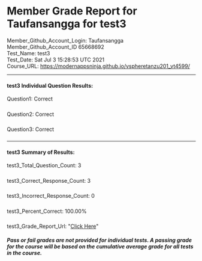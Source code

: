# Member Grade Report for Taufansangga for test3  
   
Member_Github_Account_Login: Taufansangga  
Member_Github_Account_ID 65668692  
Test_Name: test3  
Test_Date: Sat Jul  3 15:28:53 UTC 2021  
Course_URL: https://modernappsninja.github.io/vspheretanzu201_vt4599/  
   
---  
#### test3 Individual Question Results:  
Question1: Correct  
#####  
Question2: Correct  
#####  
Question3: Correct  
#####  
---  
#### test3 Summary of Results:  
test3_Total_Question_Count: 3  
#####  
test3_Correct_Response_Count: 3  
#####  
test3_Incorrect_Response_Count: 0  
#####  
test3_Percent_Correct: 100.00%  
#####  
test3_Grade_Report_Url: "[Click Here](https://github.com/modernappsninjas/Taufansangga/blob/main/static/userdata/courses/vspheretanzu201_vt4599/grade_report.pr322.test3.md)"
##### Pass or fail grades are not provided for individual tests. A passing grade for the course will be based on the cumulative average grade for all tests in the course.  
